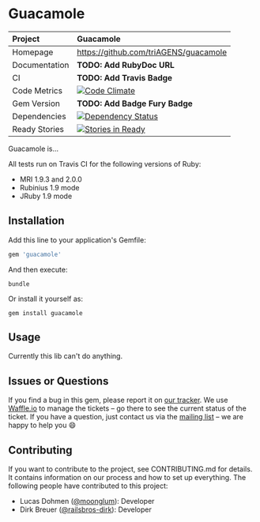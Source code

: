 # Guacamole

| Project         | Guacamole
|:----------------|:--------------------------------------------------
| Homepage        | https://github.com/triAGENS/guacamole
| Documentation   | **TODO: Add RubyDoc URL**
| CI              | **TODO: Add Travis Badge**
| Code Metrics    | [![Code Climate](https://codeclimate.com/github/triAGENS/guacamole.png)](https://codeclimate.com/github/triAGENS/guacamole)
| Gem Version     | **TODO: Add Badge Fury Badge**
| Dependencies    | [![Dependency Status](https://gemnasium.com/triAGENS/guacamole.png)](https://gemnasium.com/triAGENS/guacamole)
| Ready Stories   | [![Stories in Ready](https://badge.waffle.io/triagens/guacamole.png?label=ready)](https://waffle.io/triagens/guacamole)

Guacamole is...

All tests run on Travis CI for the following versions of Ruby:

* MRI 1.9.3 and 2.0.0
* Rubinius 1.9 mode
* JRuby 1.9 mode

## Installation

Add this line to your application's Gemfile:

```ruby
gem 'guacamole'
```

And then execute:

```shell
bundle
```

Or install it yourself as:

```shell
gem install guacamole
```

## Usage

Currently this lib can't do anything.

## Issues or Questions

If you find a bug in this gem, please report it on [our tracker](https://github.com/triAGENS/guacamole/issues). We use [Waffle.io](https://waffle.io/triagens/guacamole) to manage the tickets – go there to see the current status of the ticket. If you have a question, just contact us via the [mailing list](https://groups.google.com/forum/?fromgroups#!forum/ashikawa) – we are happy to help you :smile:

## Contributing

If you want to contribute to the project, see CONTRIBUTING.md for details. It contains information on our process and how to set up everything. The following people have contributed to this project:

* Lucas Dohmen ([@moonglum](https://github.com/moonglum)): Developer
* Dirk Breuer ([@railsbros-dirk](https://github.com/railsbros-dirk)): Developer
